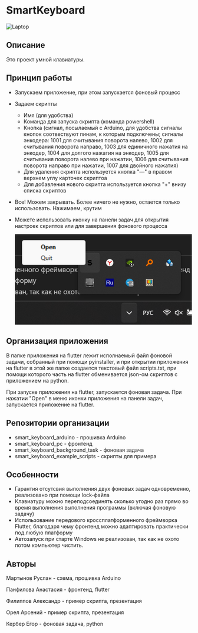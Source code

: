 # SmartKeyboard
<img src="img/laptop.png" width="" alt="Laptop">

## Описание
Это проект умной клавиатуры.
## Принцип работы
- Запускаем приложение, при этом запускается фоновый процесс
- Задаем скрипты
    - Имя (для удобства)
    - Команда для запуска скрипта (команда powershell)
    - Кнопка (сигнал, посылаемый с Arduino, для удобства сигналы кнопок соотвествуют пинам, к которым подключены; сигналы энкодера: 1001 для считывания поворота налево, 1002 для считывания поворота направо, 1003 для единичного нажатия на энкодер, 1004 для долгого нажатия на энкодер, 1005 для считывания поворота налево при нажатии, 1006 для считывания поворота направо при нажатии, 1007 для двойного нажатия)
    - Для удаления скрипта используется кнопка "—" в правом верхнем углу карточек скриптоа
    - Для добавления нового скрипта используется кнопка "+" внизу списка скриптов
- Все! Можем закрывать. Более ничего не нужно, остается только использовать. Нажимаем, крутим
- Можете использовать иконку на панели задач для открытия настроек скриптов или для завершения фонового процесса

    <img src="img/stray.png" width="" alt="stray">

## Организация приложения
В папке приложения на flutter лежит исполнаемый файл фоновой задачи, собранный при помощи pyinstaller, и при открытии приложения на flutter в этой же папке создается текстовый файл scripts.txt, при помощи которого часть на flutter обменивается json-ом скриптов с приложением на python.

При запуске приложения на flutter, запускается фоновая задача. При нажатии "Open" в меню иконки приложения на панели задач, запускается приложение на flutter.
## Репозитории организации
- smart_keyboard_arduino - прошивка Arduino
- smart_keyboard_pc - фронтенд
- smart_keyboard_background_task - фоновая задача
- smart_keyboard_example_scripts - скрипты для примера
## Особенности
- Гарантия отсутсвия выполнения двух фоновых задач одновременно, реализовано при помощи lock-файла
- Клавиатуру можно переподсоединять сколько угодно раз прямо во время выполнения выполнения программы (включая фоновую задачу)
- Использование передового кроссплатформенного фреймворка Flutter, благодаря чему фронтенд можно адаптировать практически под любую платформу
- Автозапуск при старте Windows не реализован, так как не охото потом компьютер чистить.
## Авторы
Мартынов Руслан - схема, прошивка Arduino

Панфилова Анастасия - фронтенд, flutter

Филиппов Александр - пример скрипта, презентация

Орел Арсений - пример скрипта, презентация

Кербер Егор - фоновая задача, python
